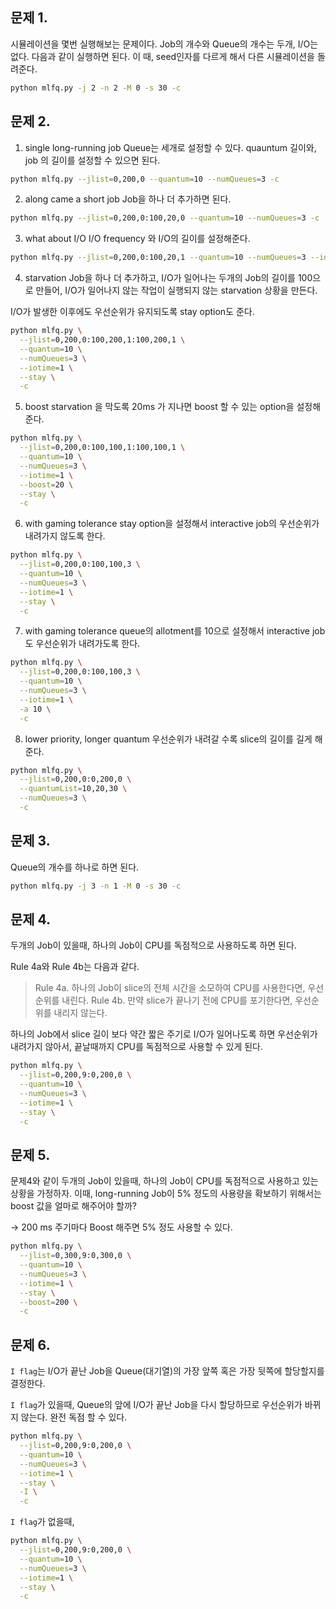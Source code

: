 ## 문제 1. 
시뮬레이션을 몇번 실행해보는 문제이다. 
Job의 개수와 Queue의 개수는 두개, I/O는 없다. 
다음과 같이 실행하면 된다. 이 때, seed인자를 다르게 해서 다른 시뮬레이션을 돌려준다.

```bash
python mlfq.py -j 2 -n 2 -M 0 -s 30 -c
```

## 문제 2. 
1. single long-running job
Queue는 세개로 설정할 수 있다. 
quauntum 길이와, job 의 길이를 설정할 수 있으면 된다.

```bash
python mlfq.py --jlist=0,200,0 --quantum=10 --numQueues=3 -c
```

2. along came a short job
Job을 하나 더 추가하면 된다. 
```bash
python mlfq.py --jlist=0,200,0:100,20,0 --quantum=10 --numQueues=3 -c
```

3. what about I/O
I/O frequency 와 I/O의 길이를 설정해준다. 
```bash
python mlfq.py --jlist=0,200,0:100,20,1 --quantum=10 --numQueues=3 --iotime=3 -c
```

4. starvation
Job을 하나 더 추가하고, I/O가 일어나는 두개의 Job의 길이를 100으로 만들어,
I/O가 일어나지 않는 작업이 실행되지 않는 starvation 상황을 만든다. 

I/O가 발생한 이후에도 우선순위가 유지되도록 stay option도 준다.

```bash
python mlfq.py \
  --jlist=0,200,0:100,200,1:100,200,1 \
  --quantum=10 \
  --numQueues=3 \
  --iotime=1 \
  --stay \
  -c
```

5. boost
starvation 을 막도록 20ms 가 지나면 boost 할 수 있는 option을 설정해준다.

```bash
python mlfq.py \
  --jlist=0,200,0:100,100,1:100,100,1 \
  --quantum=10 \
  --numQueues=3 \
  --iotime=1 \
  --boost=20 \
  --stay \
  -c
```

6. with gaming tolerance
stay option을 설정해서 interactive job의 우선순위가 내려가지 않도록 한다. 

```bash
python mlfq.py \
  --jlist=0,200,0:100,100,3 \
  --quantum=10 \
  --numQueues=3 \
  --iotime=1 \
  --stay \
  -c
```

7. with gaming tolerance
queue의 allotment를 10으로 설정해서 interactive job도 우선순위가 내려가도록 한다. 

```bash
python mlfq.py \
  --jlist=0,200,0:100,100,3 \
  --quantum=10 \
  --numQueues=3 \
  --iotime=1 \
  -a 10 \
  -c
```

8. lower priority, longer quantum
우선순위가 내려갈 수록 slice의 길이를 길게 해준다. 

```bash
python mlfq.py \
  --jlist=0,200,0:0,200,0 \
  --quantumList=10,20,30 \
  --numQueues=3 \
  -c
```


## 문제 3. 
Queue의 개수를 하나로 하면 된다. 
```bash
python mlfq.py -j 3 -n 1 -M 0 -s 30 -c
```

## 문제 4. 
두개의 Job이 있을때, 하나의 Job이 CPU를 독점적으로 사용하도록 하면 된다.

Rule 4a와 Rule 4b는 다음과 같다.
> Rule 4a. 하나의 Job이 slice의 전체 시간을 소모하여 CPU를 사용한다면, 우선순위를 내린다. 
> Rule 4b. 만약 slice가 끝나기 전에 CPU를 포기한다면, 우선순위를 내리지 않는다.

하나의 Job에서 slice 길이 보다 약간 짧은 주기로 I/O가 일어나도록 하면 우선순위가 내려가지 않아서,
끝날때까지 CPU를 독점적으로 사용할 수 있게 된다. 

```bash
python mlfq.py \
  --jlist=0,200,9:0,200,0 \
  --quantum=10 \
  --numQueues=3 \
  --iotime=1 \
  --stay \
  -c
```

## 문제 5. 
문제4와 같이 두개의 Job이 있을때, 하나의 Job이 CPU를 독점적으로 사용하고 있는 상황을 가정하자. 
이때, long-running Job이 5% 정도의 사용량을 확보하기 위해서는 boost 값을 얼마로 해주어야 할까?

-> 200 ms 주기마다 Boost 해주면 5% 정도 사용할 수 있다. 

```bash
python mlfq.py \
  --jlist=0,300,9:0,300,0 \
  --quantum=10 \
  --numQueues=3 \
  --iotime=1 \
  --stay \
  --boost=200 \
  -c
```

## 문제 6. 

`I flag`는 I/O가 끝난 Job을 Queue(대기열)의 가장 앞쪽 혹은 가장 뒷쪽에 할당할지를 결정한다. 

`I flag`가 있을때, Queue의 앞에 I/O가 끝난 Job을 다시 할당하므로 우선순위가 바뀌지 않는다.
완전 독점 할 수 있다. 


```bash
python mlfq.py \
  --jlist=0,200,9:0,200,0 \
  --quantum=10 \
  --numQueues=3 \
  --iotime=1 \
  --stay \
  -I \
  -c
```

`I flag`가 없을때,
```bash
python mlfq.py \
  --jlist=0,200,9:0,200,0 \
  --quantum=10 \
  --numQueues=3 \
  --iotime=1 \
  --stay \
  -c
```

